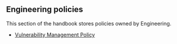## Engineering policies

This section of the handbook stores policies owned by Engineering.

- [Vulnerability Management Policy](./vulnerability-management-policy.md)
